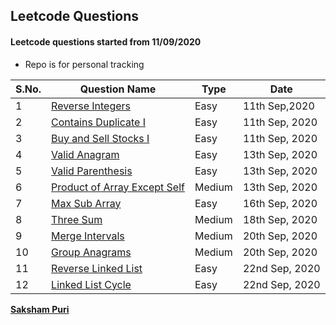 ## Leetcode Questions

#### Leetcode questions started from 11/09/2020

- Repo is for personal tracking

S.No. |  Question Name | Type | Date|
------|-----------------|------|---------|
1 | [Reverse Integers](https://leetcode.com/problems/reverse-integer/) | Easy | 11th Sep,2020|
2 | [Contains Duplicate I](https://leetcode.com/problems/contains-duplicate/submissions/) | Easy | 11th Sep, 2020
3 | [Buy and Sell Stocks I](https://leetcode.com/problems/best-time-to-buy-and-sell-stock/submissions/) | Easy | 11th Sep, 2020
4 | [Valid Anagram](https://leetcode.com/problems/valid-anagram/) | Easy | 13th Sep, 2020
5 | [Valid Parenthesis](https://leetcode.com/problems/valid-parentheses/) | Easy | 13th Sep, 2020
6 | [Product of Array Except Self](https://leetcode.com/problems/product-of-array-except-self/) | Medium | 13th Sep, 2020 
7 | [Max Sub Array](https://leetcode.com/problems/maximum-subarray/) | Easy | 16th Sep, 2020
8 | [Three Sum](https://leetcode.com/problems/3sum/submissions/) | Medium | 18th Sep, 2020
9 | [Merge Intervals](https://leetcode.com/problems/merge-intervals/) | Medium | 20th Sep, 2020
10 | [Group Anagrams](https://leetcode.com/problems/group-anagrams/submissions/) | Medium | 20th Sep, 2020
11 | [Reverse Linked List](https://leetcode.com/problems/reverse-linked-list/submissions/) | Easy | 22nd Sep, 2020
12 | [Linked List Cycle](https://leetcode.com/problems/linked-list-cycle/submissions/) | Easy | 22nd Sep, 2020





**[Saksham Puri](https://www.sakshampuri.com)**
